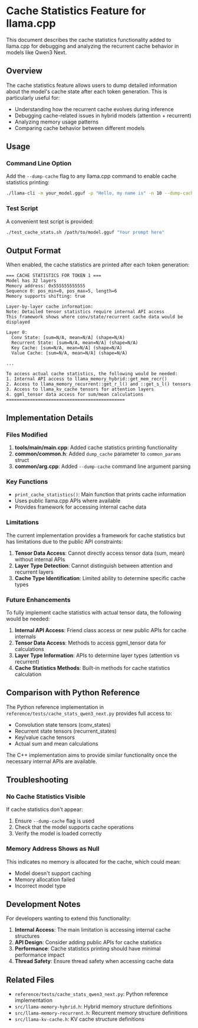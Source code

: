 # Cache Statistics Feature for llama.cpp

This document describes the cache statistics functionality added to llama.cpp for debugging and analyzing the recurrent cache behavior in models like Qwen3 Next.

## Overview

The cache statistics feature allows users to dump detailed information about the model's cache state after each token generation. This is particularly useful for:

- Understanding how the recurrent cache evolves during inference
- Debugging cache-related issues in hybrid models (attention + recurrent)
- Analyzing memory usage patterns
- Comparing cache behavior between different models

## Usage

### Command Line Option

Add the `--dump-cache` flag to any llama.cpp command to enable cache statistics printing:

```bash
./llama-cli -m your_model.gguf -p "Hello, my name is" -n 10 --dump-cache
```

### Test Script

A convenient test script is provided:

```bash
./test_cache_stats.sh /path/to/model.gguf "Your prompt here"
```

## Output Format

When enabled, the cache statistics are printed after each token generation:

```
=== CACHE STATISTICS FOR TOKEN 1 ===
Model has 32 layers
Memory address: 0x555555555555
Sequence 0: pos_min=0, pos_max=5, length=6
Memory supports shifting: true

Layer-by-layer cache information:
Note: Detailed tensor statistics require internal API access
This framework shows where conv/state/recurrent cache data would be displayed

Layer 0:
  Conv State: [sum=N/A, mean=N/A] (shape=N/A)
  Recurrent State: [sum=N/A, mean=N/A] (shape=N/A)
  Key Cache: [sum=N/A, mean=N/A] (shape=N/A)
  Value Cache: [sum=N/A, mean=N/A] (shape=N/A)

...

To access actual cache statistics, the following would be needed:
1. Internal API access to llama_memory_hybrid::get_mem_recr()
2. Access to llama_memory_recurrent::get_r_l() and ::get_s_l() tensors
3. Access to llama_kv_cache tensors for attention layers
4. ggml_tensor data access for sum/mean calculations
=============================================
```

## Implementation Details

### Files Modified

1. **tools/main/main.cpp**: Added cache statistics printing functionality
2. **common/common.h**: Added `dump_cache` parameter to `common_params` struct
3. **common/arg.cpp**: Added `--dump-cache` command line argument parsing

### Key Functions

- `print_cache_statistics()`: Main function that prints cache information
- Uses public llama.cpp APIs where available
- Provides framework for accessing internal cache data

### Limitations

The current implementation provides a framework for cache statistics but has limitations due to the public API constraints:

1. **Tensor Data Access**: Cannot directly access tensor data (sum, mean) without internal APIs
2. **Layer Type Detection**: Cannot distinguish between attention and recurrent layers
3. **Cache Type Identification**: Limited ability to determine specific cache types

### Future Enhancements

To fully implement cache statistics with actual tensor data, the following would be needed:

1. **Internal API Access**: Friend class access or new public APIs for cache internals
2. **Tensor Data Access**: Methods to access ggml_tensor data for calculations
3. **Layer Type Information**: APIs to determine layer types (attention vs recurrent)
4. **Cache Statistics Methods**: Built-in methods for cache statistics calculation

## Comparison with Python Reference

The Python reference implementation in `reference/tests/cache_stats_qwen3_next.py` provides full access to:

- Convolution state tensors (conv_states)
- Recurrent state tensors (recurrent_states)  
- Key/value cache tensors
- Actual sum and mean calculations

The C++ implementation aims to provide similar functionality once the necessary internal APIs are available.

## Troubleshooting

### No Cache Statistics Visible

If cache statistics don't appear:
1. Ensure `--dump-cache` flag is used
2. Check that the model supports cache operations
3. Verify the model is loaded correctly

### Memory Address Shows as Null

This indicates no memory is allocated for the cache, which could mean:
- Model doesn't support caching
- Memory allocation failed
- Incorrect model type

## Development Notes

For developers wanting to extend this functionality:

1. **Internal Access**: The main limitation is accessing internal cache structures
2. **API Design**: Consider adding public APIs for cache statistics
3. **Performance**: Cache statistics printing should have minimal performance impact
4. **Thread Safety**: Ensure thread safety when accessing cache data

## Related Files

- `reference/tests/cache_stats_qwen3_next.py`: Python reference implementation
- `src/llama-memory-hybrid.h`: Hybrid memory structure definitions
- `src/llama-memory-recurrent.h`: Recurrent memory structure definitions
- `src/llama-kv-cache.h`: KV cache structure definitions